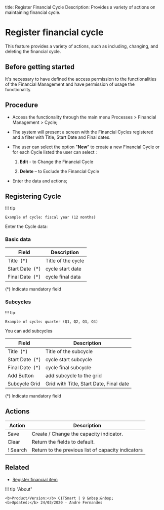 title: Register Financial Cycle
Description: Provides a variety of actions on maintaining financial cycle.
# Register financial cycle

This feature provides a variety of actions, such as including, changing, and deleting the financial cycle.

Before getting started
----------------------

It's necessary to have defined the access permission to the functionalities of the Financial Management and have permission of usage the functionality.

Procedure
---------

-   Access the functionality through the main menu Processes \> Financial Management \> Cycle;

-   The system will present a screen with the Financial Cycles registered and a filter with Title, Start Date and Final dates.

-   The user can select the option "**New**" to create a new Financial Cycle or for each Cycle listed the user can select :

    1.  **Edit** - to Change the Financial Cycle

    2.  **Delete** – to Exclude the Financial Cycle

-   Enter the data and actions;

## Registering Cycle

!!! tip

    Example of cycle: fiscal year (12 months)

Enter the Cycle data:

### Basic data 

| Field                | Description                                                       |
|----------------------|-------------------------------------------------------------------|
| Title  (\*)          | Title of the cycle                                                |
| Start Date  (\*)     | cycle start date                                                  |
| Final Date  (\*)     | cycle final data                                                  |

(\*) Indicate mandatory field

### Subcycles

!!! tip

    Example of cycle: quarter (Q1, Q2, Q3, Q4)

You can add subcycles

| Field                | Description                                                       |
|----------------------|-------------------------------------------------------------------|
| Title  (\*)          | Title of the subcycle                                             |
| Start Date  (\*)     | cycle start subcycle                                              |
| Final Date  (\*)     | cycle final subcycle                                              |
| Add Button           | add subcycle to the grid                                          |
| Subcycle Grid        | Grid with Title, Start Date, Final date	                       |

(\*) Indicate mandatory field

Actions
-------

| Action     | Description                                                 |
|------------|-------------------------------------------------------------|
| Save       | Create / Change the capacity indicator.                     |
| Clear      | Return the fields to default.                               |
! Search     | Return to the previous list of capacity indicators          |


Related
-------

- [Register financial item](/en-us/4biz-helium/processes/financial/use/register-financial-item.html)

!!! tip "About"

    <b>Product/Version:</b> CITSmart | 9 &nbsp;&nbsp;
    <b>Updated:</b> 24/03/2020 - Andre Fernandes
